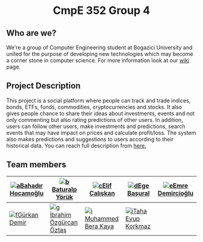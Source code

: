 #  <div align="center">CmpE 352 Group 4 </div>


## Who are we?

We're a group of Computer Engineering student at Bogazici University and united for the purpose of developing new technologies which may become a corner stone in computer science. For more information look at our [wiki](../../wiki) page.

## Project Description

This project is a social platform where people can track and trade indices, bonds, ETFs, funds, commodities, cryptocurrencies and stocks. It also gives people chance to share their ideas about investments, events and not only commenting but also rating predictions of other users. In addition, users can follow other users, make investments and predictions, search events that may have impact on prices and calculate profit/loss. The system also makes predictions and suggestions to users according to their historical data. You can reach full description from [here.](https://github.com/bounswe/bounswe2019group4/blob/master/wiki-assets/project-description-Spring20182019_TradersPlatform.pdf)

## Team  members
[![a](https://avatars1.githubusercontent.com/u/11016390?s=400&v=4)][Bahadır Hocamoğlu][Bahadır Hocamoğlu]|[![b](https://avatars1.githubusercontent.com/u/32465575?s=400&v=4)][Baturalp Yörük][Baturalp Yörük]|[![c](https://avatars0.githubusercontent.com/u/42263185?s=400&v=4)][Elif Çalışkan][Elif Çalışkan]|[![d](https://avatars3.githubusercontent.com/u/32391743?s=460&v=4)][Ege Başural][Ege Başural]|[![e](https://avatars2.githubusercontent.com/u/44063570?s=400&v=4)][Emre Demircioğlu][Emre Demircioğlu]
-- | - | - | - | --
[![f](https://avatars1.githubusercontent.com/u/36932896?s=400&v=4)][Gürkan Demir][Gürkan Demir]|[![g](https://avatars3.githubusercontent.com/u/38817347?s=400&v=4)][İbrahim Özgürcan Öztaş][İbrahim Özgürcan Öztaş]|[![i](https://avatars0.githubusercontent.com/u/32485096?s=400&v=4)][Muhammed Bera Kaya][Muhammed Bera Kaya]|[![j](https://avatars1.githubusercontent.com/u/33196763?s=400&v=4)][Taha Eyup Korkmaz][Taha Eyup Korkmaz]


[Bahadır Hocamoğlu]: ../../wiki/Bahadır-Hocamoğlu
[Baturalp Yörük]: ../../wiki/Baturalp-Yörük
[Elif Çalışkan]: ../../wiki/Elif-Çalışkan
[Ege Başural]: ../../wiki/Ege-Başural
[Emre Demircioğlu]: ../../wiki/Emre-Demircioğlu
[Gürkan Demir]: ../../wiki/Gürkan-Demir
[İbrahim Özgürcan Öztaş]: ../../wiki/İbrahim-Özgürcan-Öztaş
[İsmail Levent Baş]: ../../wiki/İsmail-Levent-Baş
[Muhammed Bera Kaya]: ../../wiki/Muhammed-Bera-Kaya
[Taha Eyup Korkmaz]: ../../wiki/Taha-Korkmaz

